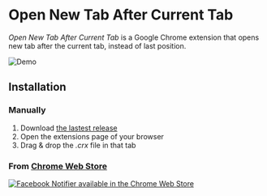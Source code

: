 Open New Tab After Current Tab
==============================

_Open New Tab After Current Tab_ is a Google Chrome extension that opens new tab after the current tab, instead of last position.

![Demo](https://github.com/Narno/Open-New-Tab-After-Current-Tab/blob/gif/Open-New-Tab-After-Current-Tab.gif)

Installation
------------

### Manually

1. Download [the lastest release](https://github.com/Narno/Open-New-Tab-After-Current-Tab/releases)
2. Open the extensions page of your browser
3. Drag & drop the _.crx_ file in that tab

### From [Chrome Web Store](https://chrome.google.com/webstore/detail/open-new-tab-after-curren/mmcgnaachjapbbchcpjihhgjhpfcnoan)  
[![Facebook Notifier available in the Chrome Web Store](https://developer.chrome.com/webstore/images/ChromeWebStore_BadgeWBorder_v2_206x58.png)](https://chrome.google.com/webstore/detail/open-new-tab-after-curren/mmcgnaachjapbbchcpjihhgjhpfcnoan)
